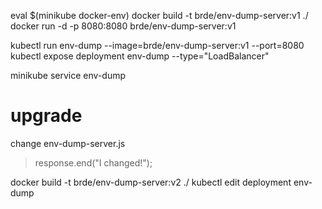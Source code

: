 eval $(minikube docker-env)
docker build -t brde/env-dump-server:v1 ./
docker run -d -p 8080:8080 brde/env-dump-server:v1

kubectl run env-dump --image=brde/env-dump-server:v1 --port=8080
kubectl expose deployment env-dump --type="LoadBalancer"

minikube service env-dump

# upgrade

change env-dump-server.js
> response.end("I changed!");

docker build -t brde/env-dump-server:v2 ./
kubectl edit deployment env-dump